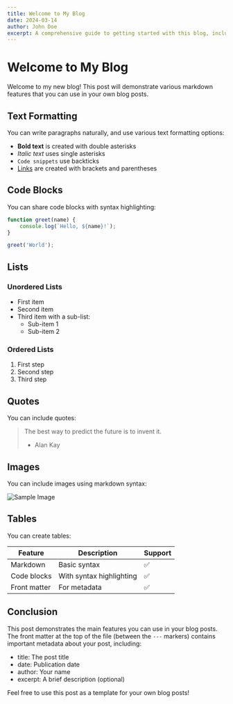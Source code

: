 ```yaml
---
title: Welcome to My Blog
date: 2024-03-14
author: John Doe
excerpt: A comprehensive guide to getting started with this blog, including markdown examples and formatting tips.
---
```


# Welcome to My Blog

Welcome to my new blog! This post will demonstrate various markdown features that you can use in your own blog posts.

## Text Formatting

You can write paragraphs naturally, and use various text formatting options:

- **Bold text** is created with double asterisks
- *Italic text* uses single asterisks
- `Code snippets` use backticks
- [Links](https://example.com) are created with brackets and parentheses

## Code Blocks

You can share code blocks with syntax highlighting:

```javascript
function greet(name) {
    console.log(`Hello, ${name}!`);
}

greet('World');
```

## Lists

### Unordered Lists
- First item
- Second item
- Third item with a sub-list:
  - Sub-item 1
  - Sub-item 2

### Ordered Lists
1. First step
2. Second step
3. Third step

## Quotes

You can include quotes:

> The best way to predict the future is to invent it.
> - Alan Kay

## Images

You can include images using markdown syntax:

![Sample Image](https://via.placeholder.com/600x300)

## Tables

You can create tables:

| Feature | Description | Support |
|---------|-------------|---------|
| Markdown | Basic syntax | ✅ |
| Code blocks | With syntax highlighting | ✅ |
| Front matter | For metadata | ✅ |

## Conclusion

This post demonstrates the main features you can use in your blog posts. The front matter at the top of the file (between the `---` markers) contains important metadata about your post, including:

- title: The post title
- date: Publication date
- author: Your name
- excerpt: A brief description (optional)

Feel free to use this post as a template for your own blog posts! 